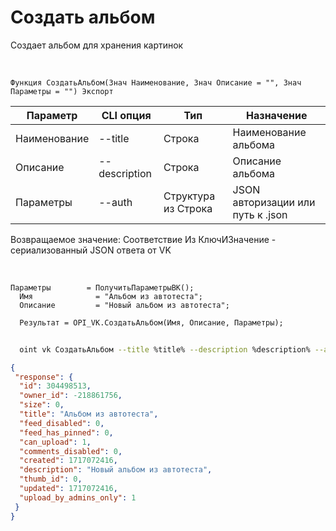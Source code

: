 ﻿---
sidebar_position: 5
---

# Создать альбом
 Создает альбом для хранения картинок


<br/>


`Функция СоздатьАльбом(Знач Наименование, Знач Описание = "", Знач Параметры = "") Экспорт`

  | Параметр | CLI опция | Тип | Назначение |
  |-|-|-|-|
  | Наименование | --title | Строка | Наименование альбома |
  | Описание | --description | Строка | Описание альбома |
  | Параметры | --auth | Структура из Строка | JSON авторизации или путь к .json |

  
  Возвращаемое значение:   Соответствие Из КлючИЗначение - сериализованный JSON ответа от VK

<br/>




```bsl title="Пример кода"
Параметры        = ПолучитьПараметрыВК();
  Имя              = "Альбом из автотеста";
  Описание         = "Новый альбом из автотеста";
  
  Результат = OPI_VK.СоздатьАльбом(Имя, Описание, Параметры);
```
	


```sh title="Пример команды CLI"
    
  oint vk СоздатьАльбом --title %title% --description %description% --auth %auth%

```

```json title="Результат"
{
 "response": {
  "id": 304498513,
  "owner_id": -218861756,
  "size": 0,
  "title": "Альбом из автотеста",
  "feed_disabled": 0,
  "feed_has_pinned": 0,
  "can_upload": 1,
  "comments_disabled": 0,
  "created": 1717072416,
  "description": "Новый альбом из автотеста",
  "thumb_id": 0,
  "updated": 1717072416,
  "upload_by_admins_only": 1
 }
}
```
